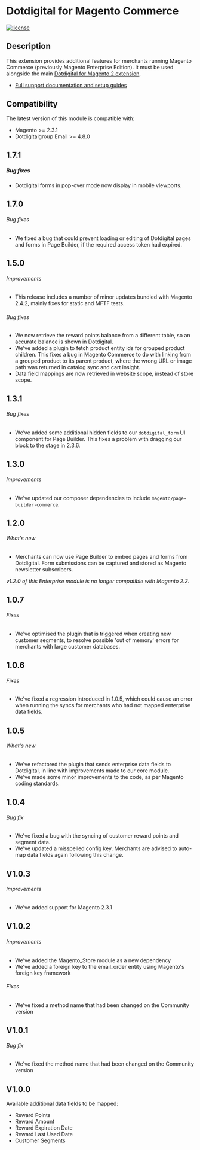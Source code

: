 Dotdigital for Magento Commerce
======
 
[![license](https://img.shields.io/github/license/mashape/apistatus.svg)](LICENSE.md)

## Description

This extension provides additional features for merchants running Magento Commerce (previously Magento Enterprise Edition). It must be used alongside the main [Dotdigital for Magento 2 extension](https://github.com/dotmailer/dotmailer-magento2-extension). 

- [Full support documentation and setup guides](https://support.dotdigital.com/hc/en-gb/articles/216701227-Enterprise-data-sync-options)

## Compatibility

The latest version of this module is compatible with:

- Magento >= 2.3.1
- Dotdigitalgroup Email >= 4.8.0

## 1.7.1

##### Bug fixes
- Dotdigital forms in pop-over mode now display in mobile viewports.

## 1.7.0

###### Bug fixes
- We fixed a bug that could prevent loading or editing of Dotdigital pages and forms in Page Builder, if the required access token had expired. 

## 1.5.0

###### Improvements
- This release includes a number of minor updates bundled with Magento 2.4.2, mainly fixes for static and MFTF tests.

###### Bug fixes
- We now retrieve the reward points balance from a different table, so an accurate balance is shown in Dotdigital.
- We've added a plugin to fetch product entity ids for grouped product children. This fixes a bug in Magento Commerce to do with linking from a grouped product to its parent product, where the wrong URL or image path was returned in catalog sync and cart insight.
- Data field mappings are now retrieved in website scope, instead of store scope.

## 1.3.1

###### Bug fixes
- We’ve added some additional hidden fields to our `dotdigital_form` UI component for Page Builder. This fixes a problem with dragging our block to the stage in 2.3.6.

## 1.3.0

###### Improvements
- We've updated our composer dependencies to include `magento/page-builder-commerce`.

## 1.2.0

###### What's new
- Merchants can now use Page Builder to embed pages and forms from Dotdigital. Form submissions can be captured and stored as Magento newsletter subscribers. 

_v1.2.0 of this Enterprise module is no longer compatible with Magento 2.2._

## 1.0.7 

###### Fixes
- We've optimised the plugin that is triggered when creating new customer segments, to resolve possible 'out of memory' errors for merchants with large customer databases.

## 1.0.6

###### Fixes
- We've fixed a regression introduced in 1.0.5, which could cause an error when running the syncs for merchants who had not mapped enterprise data fields.

## 1.0.5

###### What's new
- We've refactored the plugin that sends enterprise data fields to Dotdigital, in line with improvements made to our core module.
- We've made some minor improvements to the code, as per Magento coding standards. 

## 1.0.4

###### Bug fix
- We've fixed a bug with the syncing of customer reward points and segment data.
- We've updated a misspelled config key. Merchants are advised to auto-map data fields again following this change.

## V1.0.3

###### Improvements
- We've added support for Magento 2.3.1

## V1.0.2

###### Improvements
- We've added the Magento_Store module as a new dependency
- We've added a foreign key to the email_order entity using Magento's foreign key framework

###### Fixes
- We've fixed a method name that had been changed on the Community version

## V1.0.1

###### Bug fix
- We've fixed the method name that had been changed on the Community version

## V1.0.0

Available additional data fields to be mapped: 

- Reward Points
- Reward Amount
- Reward Expiration Date 		
- Reward Last Used Date 
- Customer Segments
